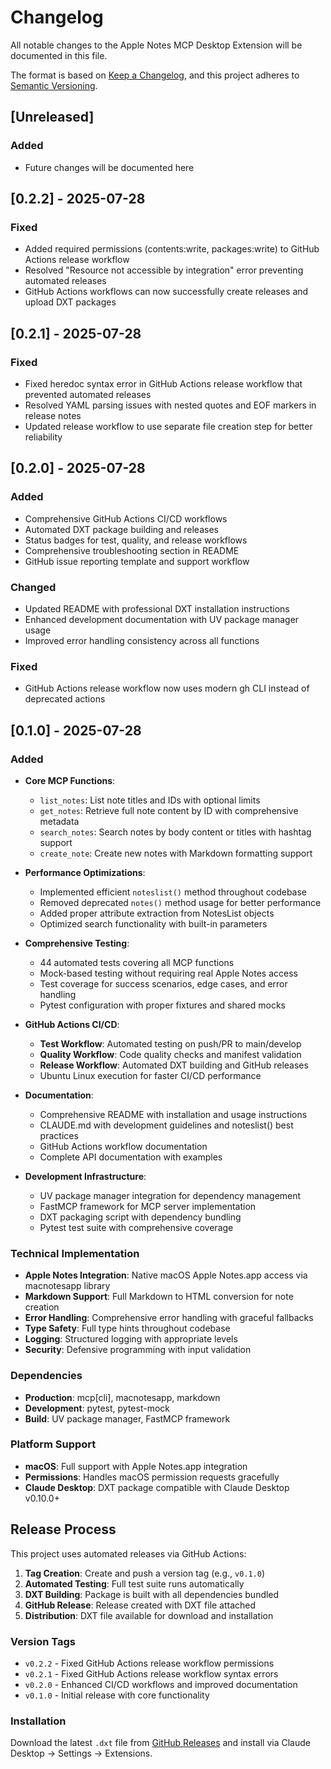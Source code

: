 # Changelog

All notable changes to the Apple Notes MCP Desktop Extension will be documented in this file.

The format is based on [Keep a Changelog](https://keepachangelog.com/en/1.0.0/),
and this project adheres to [Semantic Versioning](https://semver.org/spec/v2.0.0.html).

## [Unreleased]

### Added
- Future changes will be documented here

## [0.2.2] - 2025-07-28

### Fixed
- Added required permissions (contents:write, packages:write) to GitHub Actions release workflow
- Resolved "Resource not accessible by integration" error preventing automated releases
- GitHub Actions workflows can now successfully create releases and upload DXT packages

## [0.2.1] - 2025-07-28

### Fixed
- Fixed heredoc syntax error in GitHub Actions release workflow that prevented automated releases
- Resolved YAML parsing issues with nested quotes and EOF markers in release notes
- Updated release workflow to use separate file creation step for better reliability

## [0.2.0] - 2025-07-28

### Added
- Comprehensive GitHub Actions CI/CD workflows
- Automated DXT package building and releases
- Status badges for test, quality, and release workflows
- Comprehensive troubleshooting section in README
- GitHub issue reporting template and support workflow

### Changed
- Updated README with professional DXT installation instructions
- Enhanced development documentation with UV package manager usage
- Improved error handling consistency across all functions

### Fixed
- GitHub Actions release workflow now uses modern gh CLI instead of deprecated actions

## [0.1.0] - 2025-07-28

### Added
- **Core MCP Functions**:
  - `list_notes`: List note titles and IDs with optional limits
  - `get_notes`: Retrieve full note content by ID with comprehensive metadata
  - `search_notes`: Search notes by body content or titles with hashtag support
  - `create_note`: Create new notes with Markdown formatting support

- **Performance Optimizations**:
  - Implemented efficient `noteslist()` method throughout codebase
  - Removed deprecated `notes()` method usage for better performance
  - Added proper attribute extraction from NotesList objects
  - Optimized search functionality with built-in parameters

- **Comprehensive Testing**:
  - 44 automated tests covering all MCP functions
  - Mock-based testing without requiring real Apple Notes access
  - Test coverage for success scenarios, edge cases, and error handling
  - Pytest configuration with proper fixtures and shared mocks

- **GitHub Actions CI/CD**:
  - **Test Workflow**: Automated testing on push/PR to main/develop
  - **Quality Workflow**: Code quality checks and manifest validation
  - **Release Workflow**: Automated DXT building and GitHub releases
  - Ubuntu Linux execution for faster CI/CD performance

- **Documentation**:
  - Comprehensive README with installation and usage instructions
  - CLAUDE.md with development guidelines and noteslist() best practices
  - GitHub Actions workflow documentation
  - Complete API documentation with examples

- **Development Infrastructure**:
  - UV package manager integration for dependency management
  - FastMCP framework for MCP server implementation
  - DXT packaging script with dependency bundling
  - Pytest test suite with comprehensive coverage

### Technical Implementation
- **Apple Notes Integration**: Native macOS Apple Notes.app access via macnotesapp library
- **Markdown Support**: Full Markdown to HTML conversion for note creation
- **Error Handling**: Comprehensive error handling with graceful fallbacks
- **Type Safety**: Full type hints throughout codebase
- **Logging**: Structured logging with appropriate levels
- **Security**: Defensive programming with input validation

### Dependencies
- **Production**: mcp[cli], macnotesapp, markdown
- **Development**: pytest, pytest-mock
- **Build**: UV package manager, FastMCP framework

### Platform Support
- **macOS**: Full support with Apple Notes.app integration
- **Permissions**: Handles macOS permission requests gracefully
- **Claude Desktop**: DXT package compatible with Claude Desktop v0.10.0+

## Release Process

This project uses automated releases via GitHub Actions:

1. **Tag Creation**: Create and push a version tag (e.g., `v0.1.0`)
2. **Automated Testing**: Full test suite runs automatically
3. **DXT Building**: Package is built with all dependencies bundled
4. **GitHub Release**: Release created with DXT file attached
5. **Distribution**: DXT file available for download and installation

### Version Tags
- `v0.2.2` - Fixed GitHub Actions release workflow permissions
- `v0.2.1` - Fixed GitHub Actions release workflow syntax errors
- `v0.2.0` - Enhanced CI/CD workflows and improved documentation
- `v0.1.0` - Initial release with core functionality

### Installation
Download the latest `.dxt` file from [GitHub Releases](https://github.com/mcolyer/mcp-apple-notes-py/releases) and install via Claude Desktop → Settings → Extensions.